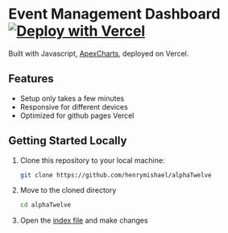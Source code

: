 # Event Management Dashboard [![Deploy with Vercel](https://vercel.com/button)](https://alpha-twelve-eight.vercel.app/)

Built with Javascript, [ApexCharts](https://apexcharts.com/), deployed on Vercel.

## Features

- Setup only takes a few minutes
- Responsive for different devices
- Optimized for github pages Vercel

## Getting Started Locally

1. Clone this repository to your local machine:

   ```bash
   git clone https://github.com/henrymishael/alphaTwelve
   ```

2. Move to the cloned directory

   ```bash
   cd alphaTwelve
   ```

3. Open the [index file](./index.html) and make changes
